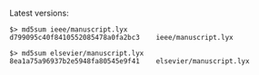 Latest versions:

    $> md5sum ieee/manuscript.lyx
    d799095c40f8410552085478a0fa2bc3    ieee/manuscript.lyx

    $> md5sum elsevier/manuscript.lyx
    8ea1a75a96937b2e5948fa80545e9f41    elsevier/manuscript.lyx

